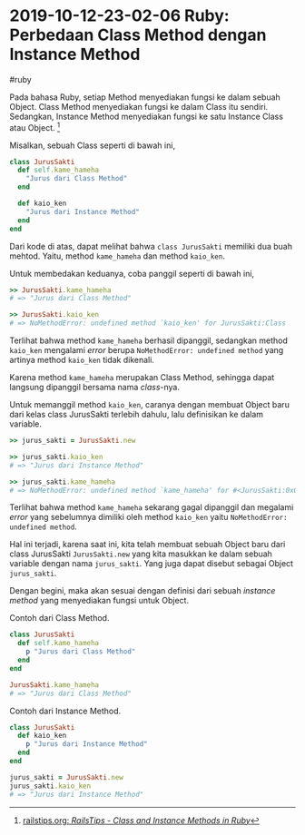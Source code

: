 # 2019-10-12-23-02-06 Ruby: Perbedaan Class Method dengan Instance Method

#ruby

Pada bahasa Ruby, setiap Method menyediakan fungsi ke dalam sebuah Object. Class Method menyediakan fungsi ke dalam Class itu sendiri. Sedangkan, Instance Method menyediakan fungsi ke satu Instance Class atau Object. [^1]

Misalkan, sebuah Class seperti di bawah ini,

```ruby
class JurusSakti
  def self.kame_hameha
    "Jurus dari Class Method"
  end

  def kaio_ken
    "Jurus dari Instance Method"
  end
end
```

Dari kode di atas, dapat melihat bahwa `class JurusSakti` memiliki dua buah mehtod. Yaitu, method `kame_hameha` dan method `kaio_ken`.

Untuk membedakan keduanya, coba panggil seperti di bawah ini,

```ruby
>> JurusSakti.kame_hameha
# => "Jurus dari Class Method"

>> JurusSakti.kaio_ken
# => NoMethodError: undefined method `kaio_ken' for JurusSakti:Class
```

Terlihat bahwa method `kame_hameha` berhasil dipanggil, sedangkan method `kaio_ken` mengalami *error* berupa `NoMethodError: undefined method` yang artinya method `kaio_ken` tidak dikenali.

Karena method `kame_hameha` merupakan Class Method, sehingga dapat langsung dipanggil bersama nama *class*-nya.

Untuk memanggil method `kaio_ken`, caranya dengan membuat Object baru dari kelas class JurusSakti terlebih dahulu, lalu definisikan ke dalam variable.

```ruby
>> jurus_sakti = JurusSakti.new

>> jurus_sakti.kaio_ken
# => "Jurus dari Instance Method"

>> jurus_sakti.kame_hameha
# => NoMethodError: undefined method `kame_hameha' for #<JurusSakti:0x000055cd5364e030>
```

Terlihat bahwa method `kame_hameha` sekarang gagal dipanggil dan megalami *error* yang sebelumnya dimiliki oleh method `kaio_ken` yaitu `NoMethodError: undefined method`.

Hal ini terjadi, karena saat ini, kita telah membuat sebuah Object baru dari class JurusSakti `JurusSakti.new` yang kita masukkan ke dalam sebuah variable dengan nama `jurus_sakti`. Yang juga dapat disebut sebagai Object `jurus_sakti`.

Dengan begini, maka akan sesuai dengan definisi dari sebuah *instance method* yang menyediakan fungsi untuk Object.

Contoh dari Class Method.

```ruby
class JurusSakti
  def self.kame_hameha
    p "Jurus dari Class Method"
  end
end

JurusSakti.kame_hameha
# => "Jurus dari Class Method"
```

Contoh dari Instance Method.

```ruby
class JurusSakti
  def kaio_ken
    p "Jurus dari Instance Method"
  end
end

jurus_sakti = JurusSakti.new
jurus_sakti.kaio_ken
# => "Jurus dari Instance Method"
```


[^1]: [railstips.org: _RailsTips - Class and Instance Methods in Ruby_](http://www.railstips.org/blog/archives/2009/05/11/class-and-instance-methods-in-ruby/)
